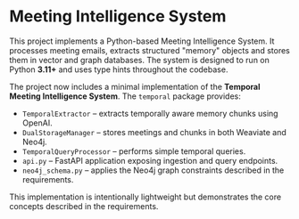 # Meeting Intelligence System

This project implements a Python-based Meeting Intelligence System. It processes meeting emails, extracts structured "memory" objects and stores them in vector and graph databases. The system is designed to run on Python **3.11+** and uses type hints throughout the codebase.

The project now includes a minimal implementation of the **Temporal Meeting Intelligence System**. The `temporal` package provides:

- `TemporalExtractor` – extracts temporally aware memory chunks using OpenAI.
- `DualStorageManager` – stores meetings and chunks in both Weaviate and Neo4j.
- `TemporalQueryProcessor` – performs simple temporal queries.
- `api.py` – FastAPI application exposing ingestion and query endpoints.
- `neo4j_schema.py` – applies the Neo4j graph constraints described in the requirements.

This implementation is intentionally lightweight but demonstrates the core concepts described in the requirements.
